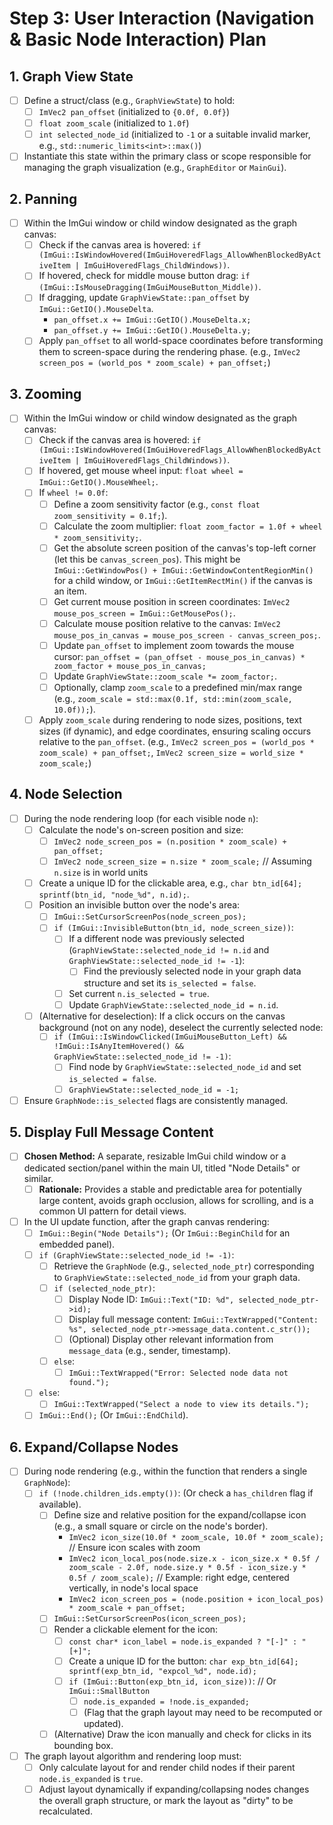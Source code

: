# Step 3: User Interaction (Navigation & Basic Node Interaction) Plan

## 1. Graph View State
- [ ] Define a struct/class (e.g., `GraphViewState`) to hold:
    - [ ] `ImVec2 pan_offset` (initialized to `{0.0f, 0.0f}`)
    - [ ] `float zoom_scale` (initialized to `1.0f`)
    - [ ] `int selected_node_id` (initialized to `-1` or a suitable invalid marker, e.g., `std::numeric_limits<int>::max()`)
- [ ] Instantiate this state within the primary class or scope responsible for managing the graph visualization (e.g., `GraphEditor` or `MainGui`).

## 2. Panning
- [ ] Within the ImGui window or child window designated as the graph canvas:
    - [ ] Check if the canvas area is hovered: `if (ImGui::IsWindowHovered(ImGuiHoveredFlags_AllowWhenBlockedByActiveItem | ImGuiHoveredFlags_ChildWindows))`.
    - [ ] If hovered, check for middle mouse button drag: `if (ImGui::IsMouseDragging(ImGuiMouseButton_Middle))`.
    - [ ] If dragging, update `GraphViewState::pan_offset` by `ImGui::GetIO().MouseDelta`.
        - `pan_offset.x += ImGui::GetIO().MouseDelta.x;`
        - `pan_offset.y += ImGui::GetIO().MouseDelta.y;`
    - [ ] Apply `pan_offset` to all world-space coordinates before transforming them to screen-space during the rendering phase. (e.g., `ImVec2 screen_pos = (world_pos * zoom_scale) + pan_offset;`)

## 3. Zooming
- [ ] Within the ImGui window or child window designated as the graph canvas:
    - [ ] Check if the canvas area is hovered: `if (ImGui::IsWindowHovered(ImGuiHoveredFlags_AllowWhenBlockedByActiveItem | ImGuiHoveredFlags_ChildWindows))`.
    - [ ] If hovered, get mouse wheel input: `float wheel = ImGui::GetIO().MouseWheel;`.
    - [ ] If `wheel != 0.0f`:
        - [ ] Define a zoom sensitivity factor (e.g., `const float zoom_sensitivity = 0.1f;`).
        - [ ] Calculate the zoom multiplier: `float zoom_factor = 1.0f + wheel * zoom_sensitivity;`.
        - [ ] Get the absolute screen position of the canvas's top-left corner (let this be `canvas_screen_pos`). This might be `ImGui::GetWindowPos() + ImGui::GetWindowContentRegionMin()` for a child window, or `ImGui::GetItemRectMin()` if the canvas is an item.
        - [ ] Get current mouse position in screen coordinates: `ImVec2 mouse_pos_screen = ImGui::GetMousePos();`.
        - [ ] Calculate mouse position relative to the canvas: `ImVec2 mouse_pos_in_canvas = mouse_pos_screen - canvas_screen_pos;`.
        - [ ] Update `pan_offset` to implement zoom towards the mouse cursor:
            `pan_offset = (pan_offset - mouse_pos_in_canvas) * zoom_factor + mouse_pos_in_canvas;`
        - [ ] Update `GraphViewState::zoom_scale *= zoom_factor;`.
        - [ ] Optionally, clamp `zoom_scale` to a predefined min/max range (e.g., `zoom_scale = std::max(0.1f, std::min(zoom_scale, 10.0f));`).
    - [ ] Apply `zoom_scale` during rendering to node sizes, positions, text sizes (if dynamic), and edge coordinates, ensuring scaling occurs relative to the `pan_offset`. (e.g., `ImVec2 screen_pos = (world_pos * zoom_scale) + pan_offset;`, `ImVec2 screen_size = world_size * zoom_scale;`)

## 4. Node Selection
- [ ] During the node rendering loop (for each visible node `n`):
    - [ ] Calculate the node's on-screen position and size:
        - [ ] `ImVec2 node_screen_pos = (n.position * zoom_scale) + pan_offset;`
        - [ ] `ImVec2 node_screen_size = n.size * zoom_scale;` // Assuming `n.size` is in world units
    - [ ] Create a unique ID for the clickable area, e.g., `char btn_id[64]; sprintf(btn_id, "node_%d", n.id);`.
    - [ ] Position an invisible button over the node's area:
        - [ ] `ImGui::SetCursorScreenPos(node_screen_pos);`
        - [ ] `if (ImGui::InvisibleButton(btn_id, node_screen_size))`:
            - [ ] If a different node was previously selected (`GraphViewState::selected_node_id != n.id` and `GraphViewState::selected_node_id != -1`):
                - [ ] Find the previously selected node in your graph data structure and set its `is_selected = false`.
            - [ ] Set current `n.is_selected = true`.
            - [ ] Update `GraphViewState::selected_node_id = n.id`.
    - [ ] (Alternative for deselection): If a click occurs on the canvas background (not on any node), deselect the currently selected node:
        - [ ] `if (ImGui::IsWindowClicked(ImGuiMouseButton_Left) && !ImGui::IsAnyItemHovered() && GraphViewState::selected_node_id != -1)`:
            - [ ] Find node by `GraphViewState::selected_node_id` and set `is_selected = false`.
            - [ ] `GraphViewState::selected_node_id = -1;`
- [ ] Ensure `GraphNode::is_selected` flags are consistently managed.

## 5. Display Full Message Content
- [ ] **Chosen Method:** A separate, resizable ImGui child window or a dedicated section/panel within the main UI, titled "Node Details" or similar.
    - [ ] **Rationale:** Provides a stable and predictable area for potentially large content, avoids graph occlusion, allows for scrolling, and is a common UI pattern for detail views.
- [ ] In the UI update function, after the graph canvas rendering:
    - [ ] `ImGui::Begin("Node Details");` (Or `ImGui::BeginChild` for an embedded panel).
    - [ ] `if (GraphViewState::selected_node_id != -1)`:
        - [ ] Retrieve the `GraphNode` (e.g., `selected_node_ptr`) corresponding to `GraphViewState::selected_node_id` from your graph data.
        - [ ] `if (selected_node_ptr)`:
            - [ ] Display Node ID: `ImGui::Text("ID: %d", selected_node_ptr->id);`
            - [ ] Display full message content: `ImGui::TextWrapped("Content: %s", selected_node_ptr->message_data.content.c_str());`
            - [ ] (Optional) Display other relevant information from `message_data` (e.g., sender, timestamp).
        - [ ] `else`:
            - [ ] `ImGui::TextWrapped("Error: Selected node data not found.");`
    - [ ] `else`:
        - [ ] `ImGui::TextWrapped("Select a node to view its details.");`
    - [ ] `ImGui::End();` (Or `ImGui::EndChild`).

## 6. Expand/Collapse Nodes
- [ ] During node rendering (e.g., within the function that renders a single `GraphNode`):
    - [ ] `if (!node.children_ids.empty())`: (Or check a `has_children` flag if available).
        - [ ] Define size and relative position for the expand/collapse icon (e.g., a small square or circle on the node's border).
            - `ImVec2 icon_size(10.0f * zoom_scale, 10.0f * zoom_scale);` // Ensure icon scales with zoom
            - `ImVec2 icon_local_pos(node.size.x - icon_size.x * 0.5f / zoom_scale - 2.0f, node.size.y * 0.5f - icon_size.y * 0.5f / zoom_scale);` // Example: right edge, centered vertically, in node's local space
            - `ImVec2 icon_screen_pos = (node.position + icon_local_pos) * zoom_scale + pan_offset;`
        - [ ] `ImGui::SetCursorScreenPos(icon_screen_pos);`
        - [ ] Render a clickable element for the icon:
            - [ ] `const char* icon_label = node.is_expanded ? "[-]" : "[+]";`
            - [ ] Create a unique ID for the button: `char exp_btn_id[64]; sprintf(exp_btn_id, "expcol_%d", node.id);`
            - [ ] `if (ImGui::Button(exp_btn_id, icon_size))`: // Or `ImGui::SmallButton`
                - [ ] `node.is_expanded = !node.is_expanded;`
                - [ ] (Flag that the graph layout may need to be recomputed or updated).
        - [ ] (Alternative) Draw the icon manually and check for clicks in its bounding box.
- [ ] The graph layout algorithm and rendering loop must:
    - [ ] Only calculate layout for and render child nodes if their parent `node.is_expanded` is `true`.
    - [ ] Adjust layout dynamically if expanding/collapsing nodes changes the overall graph structure, or mark the layout as "dirty" to be recalculated.
